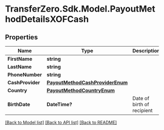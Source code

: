 
# TransferZero.Sdk.Model.PayoutMethodDetailsXOFCash

## Properties

Name | Type | Description | Notes
------------ | ------------- | ------------- | -------------
**FirstName** | **string** |  | 
**LastName** | **string** |  | 
**PhoneNumber** | **string** |  | 
**CashProvider** | [**PayoutMethodCashProviderEnum**](PayoutMethodCashProviderEnum.md) |  | 
**Country** | [**PayoutMethodCountryEnum**](PayoutMethodCountryEnum.md) |  | [optional] 
**BirthDate** | **DateTime?** | Date of birth of recipient | [optional] 

[[Back to Model list]](../README.md#documentation-for-models)
[[Back to API list]](../README.md#documentation-for-api-endpoints)
[[Back to README]](../README.md)

